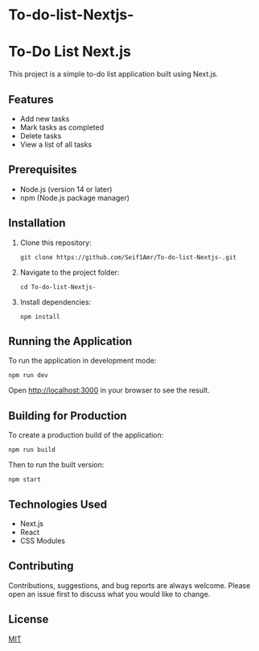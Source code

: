﻿# To-do-list-Nextjs-
# To-Do List Next.js

This project is a simple to-do list application built using Next.js.

## Features

- Add new tasks
- Mark tasks as completed
- Delete tasks
- View a list of all tasks

## Prerequisites

- Node.js (version 14 or later)
- npm (Node.js package manager)

## Installation

1. Clone this repository:
   ```
   git clone https://github.com/Seif1Amr/To-do-list-Nextjs-.git
   ```

2. Navigate to the project folder:
   ```
   cd To-do-list-Nextjs-
   ```

3. Install dependencies:
   ```
   npm install
   ```

## Running the Application

To run the application in development mode:

```
npm run dev
```

Open [http://localhost:3000](http://localhost:3000) in your browser to see the result.

## Building for Production

To create a production build of the application:

```
npm run build
```

Then to run the built version:

```
npm start
```

## Technologies Used

- Next.js
- React
- CSS Modules

## Contributing

Contributions, suggestions, and bug reports are always welcome. Please open an issue first to discuss what you would like to change.

## License

[MIT](https://choosealicense.com/licenses/mit/)
